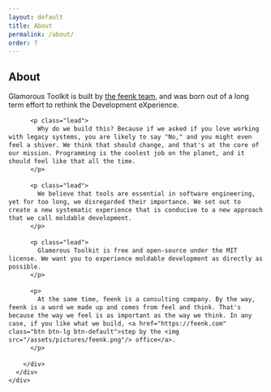 ```yaml
---
layout: default
title: About
permalink: /about/
order: 7
---
```


<section id="components">
  <div class="container">
    <div class="row">
      <div class="col-lg-8 offset-lg-2">
        <div class="jumbotron">
          <h1>About</h1>
          <p class="lead">Glamorous Toolkit is built by <a href="https://feenk.com">the feenk team</a>, and was born out of a long term effort to rethink the Development eXperience.</p>

          <p class="lead">
            Why do we build this? Because if we asked if you love working with legacy systems, you are likely to say "No," and you might even feel a shiver. We think that should change, and that's at the core of our mission. Programming is the coolest job on the planet, and it should feel like that all the time.
          </p>

          <p class="lead">
            We believe that tools are essential in software engineering, yet for too long, we disregarded their importance. We set out to create a new systematic experience that is conducive to a new approach that we call moldable development.
          </p>

          <p class="lead">
            Glamorous Toolkit is free and open-source under the MIT license. We want you to experience moldable development as directly as possible.
          </p>

          <p>
            At the same time, feenk is a consulting company. By the way, feenk is a word we made up and comes from feel and think. That's because the way we feel is as important as the way we think. In any case, if you like what we build, <a href="https://feenk.com" class="btn btn-lg btn-default">step by the <img src="/assets/pictures/feenk.png"/> office</a>.
          </p>

        </div>
      </div>
    </div>

  </div> <!-- container -->
</section>
